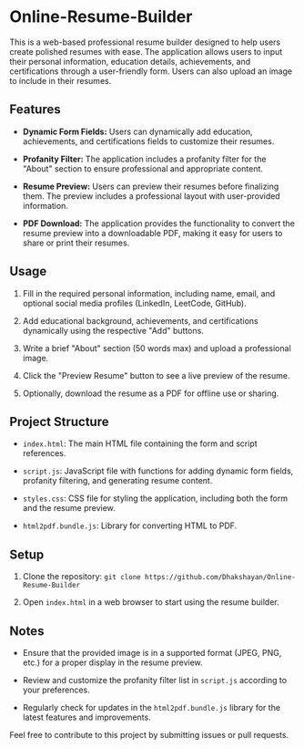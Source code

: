 # Online-Resume-Builder
This is a web-based professional resume builder designed to help users create polished resumes with ease. The application allows users to input their personal information, education details, achievements, and certifications through a user-friendly form. Users can also upload an image to include in their resumes.

## Features

- **Dynamic Form Fields:** Users can dynamically add education, achievements, and certifications fields to customize their resumes.
  
- **Profanity Filter:** The application includes a profanity filter for the "About" section to ensure professional and appropriate content.

- **Resume Preview:** Users can preview their resumes before finalizing them. The preview includes a professional layout with user-provided information.

- **PDF Download:** The application provides the functionality to convert the resume preview into a downloadable PDF, making it easy for users to share or print their resumes.

## Usage

1. Fill in the required personal information, including name, email, and optional social media profiles (LinkedIn, LeetCode, GitHub).
  
2. Add educational background, achievements, and certifications dynamically using the respective "Add" buttons.

3. Write a brief "About" section (50 words max) and upload a professional image.

4. Click the "Preview Resume" button to see a live preview of the resume.

5. Optionally, download the resume as a PDF for offline use or sharing.

## Project Structure

- `index.html`: The main HTML file containing the form and script references.
  
- `script.js`: JavaScript file with functions for adding dynamic form fields, profanity filtering, and generating resume content.

- `styles.css`: CSS file for styling the application, including both the form and the resume preview.

- `html2pdf.bundle.js`: Library for converting HTML to PDF.

## Setup

1. Clone the repository: `git clone https://github.com/Dhakshayan/Online-Resume-Builder`

2. Open `index.html` in a web browser to start using the resume builder.

## Notes

- Ensure that the provided image is in a supported format (JPEG, PNG, etc.) for a proper display in the resume preview.

- Review and customize the profanity filter list in `script.js` according to your preferences.

- Regularly check for updates in the `html2pdf.bundle.js` library for the latest features and improvements.

Feel free to contribute to this project by submitting issues or pull requests.
